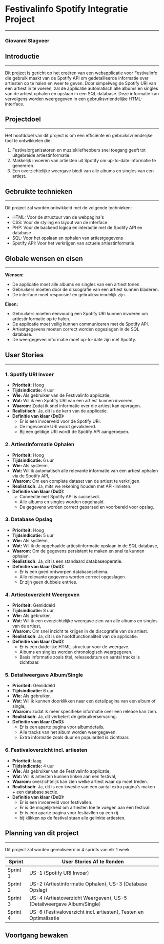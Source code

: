# Festivalinfo Spotify Integratie Project

---

### Giovanni Slagveer

## Introductie

---

Dit project is gericht op het creëren van een webapplicatie voor Festivalinfo die gebruik maakt van de Spotify API om gedetailleerde informatie over artiesten op te halen en weer te geven. Door simpelweg de Spotify URI van een artiest in te voeren, zal de applicatie automatisch alle albums en singles van de artiest ophalen en opslaan in een SQL database. Deze informatie kan vervolgens worden weergegeven in een gebruiksvriendelijke HTML-interface.

## Projectdoel

---

Het hoofddoel van dit project is om een efficiënte en gebruiksvriendelijke tool te ontwikkelen die:
1. Festivalorganisatoren en muziekliefhebbers snel toegang geeft tot uitgebreide artiestinformatie.
2. Makkelijk invoeren van artiesten uit Spotify om up-to-date informatie te genereren.
3. Een overzichtelijke weergave biedt van alle albums en singles van een artiest.

## Gebruikte technieken

---

Dit project zal worden ontwikkeld met de volgende technieken:

- HTML: Voor de structuur van de webpagina's
- CSS: Voor de styling en layout van de interface
- PHP: Voor de backend logica en interactie met de Spotify API en database
- SQL: Voor het opslaan en ophalen van artiestgegevens
- Spotify API: Voor het verkrijgen van actuele artiestinformatie

## Globale wensen en eisen

---

**Wensen:**
- De applicatie moet alle albums en singles van een artiest tonen.
- Gebruikers moeten door de discografie van een artiest kunnen bladeren.
- De interface moet responsief en gebruiksvriendelijk zijn.

**Eisen:**
- Gebruikers moeten eenvoudig een Spotify URI kunnen invoeren om artiestinformatie op te halen.
- De applicatie moet veilig kunnen communiceren met de Spotify API.
- Artiestgegevens moeten correct worden opgeslagen in de SQL database.
- De weergegeven informatie moet up-to-date zijn met Spotify.

## User Stories

---

### 1. Spotify URI Invoer
- **Prioriteit:** Hoog
- **Tijdsindicatie:** 4 uur
- **Wie:** Als gebruiker van de Festivalinfo applicatie,
- **Wat:** Wil ik een Spotify URI van een artiest kunnen invoeren,
- **Waarom:** Zodat ik snel informatie over die artiest kan opvragen.
- **Realistisch:** Ja, dit is de kern van de applicatie.
- **Definitie van klaar (DoD):**
  - Er is een invoerveld voor de Spotify URI.
  - De ingevoerde URI wordt gevalideerd.
  - Bij een geldige URI wordt de Spotify API aangeroepen.

### 2. Artiestinformatie Ophalen
- **Prioriteit:** Hoog
- **Tijdsindicatie:** 6 uur
- **Wie:** Als systeem,
- **Wat:** Wil ik automatisch alle relevante informatie van een artiest ophalen via de Spotify API,
- **Waarom:** Om een complete dataset van de artiest te verkrijgen.
- **Realistisch:** Ja, mits we rekening houden met API-limieten.
- **Definitie van klaar (DoD):**
  - Connectie met Spotify API is succesvol.
  - Alle albums en singles worden opgehaald.
  - De gegevens worden correct geparsed en voorbereid voor opslag.

### 3. Database Opslag
- **Prioriteit:** Hoog
- **Tijdsindicatie:** 5 uur
- **Wie:** Als systeem,
- **Wat:** Wil ik de opgehaalde artiestinformatie opslaan in de SQL database,
- **Waarom:** Om de gegevens persistent te maken en snel te kunnen ophalen.
- **Realistisch:** Ja, dit is een standaard databaseoperatie.
- **Definitie van klaar (DoD):**
  - Er is een goed ontworpen databaseschema.
  - Alle relevante gegevens worden correct opgeslagen.
  - Er zijn geen dubbele entries.

### 4. Artiestoverzicht Weergeven
- **Prioriteit:** Gemiddeld
- **Tijdsindicatie:** 8 uur
- **Wie:** Als gebruiker,
- **Wat:** Wil ik een overzichtelijke weergave zien van alle albums en singles van de artiest,
- **Waarom:** Om snel inzicht te krijgen in de discografie van de artiest.
- **Realistisch:** Ja, dit is de hoofdfunctionaliteit van de applicatie.
- **Definitie van klaar (DoD):**
  - Er is een duidelijke HTML-structuur voor de weergave.
  - Albums en singles worden chronologisch weergegeven.
  - Basis informatie zoals titel, releasedatum en aantal tracks is zichtbaar.

### 5. Detailweergave Album/Single
- **Prioriteit:** Gemiddeld
- **Tijdsindicatie:** 6 uur
- **Wie:** Als gebruiker,
- **Wat:** Wil ik kunnen doorklikken naar een detailpagina van een album of single,
- **Waarom:** zodat ik meer specifieke informatie over een release kan zien.
- **Realistisch:** Ja, dit verbetert de gebruikerservaring.
- **Definitie van klaar (DoD):**
  - Er is een aparte pagina voor albumdetails.
  - Alle tracks van het album worden weergegeven.
  - Extra informatie zoals duur en populariteit is zichtbaar.

### 6. Festivaloverzicht incl. artiesten
- **Prioriteit:** laag
- **Tijdsindicatie:** 4 uur
- **Wie:** Als gebruiker van de Festivalinfo applicatie,
- **Wat:** Wil ik artiesten kunnen linken aan een festival,
- **Waarom:** overzichtelijk kan zien welke artiest waar op moet treden.
- **Realistisch:** Ja, dit is een kwestie van een aantal extra pagina's maken + een database sectie.
- **Definitie van klaar (DoD):**
  - Er is een invoerveld voor festivallen.
  - Er is de mogelijkheid om artiesten toe te voegen aan een festival.
  - Er is een aparte pagina voor festiavllen op een rij.
  - bij klikken op de festival staan alle gelinkte artiesten.

## Planning van dit project

---

Dit project zal worden gerealiseerd in 4 sprints van elk 1 week.

|  Sprint  | User Stories Af te Ronden |
|----------|----------------------------------------------------------|
| Sprint 1 | US-1 (Spotify URI Invoer) |
| Sprint 2 | US-2 (Artiestinformatie Ophalen), US-3 (Database Opslag) |
| Sprint 3 | US-4 (Artiestoverzicht Weergeven), US-5 (Detailweergave Album/Single)|
| Sprint 4 | US-6 (Festivaloverzicht incl. artiesten), Testen en Optimalisatie |

## Voortgang bewaken


